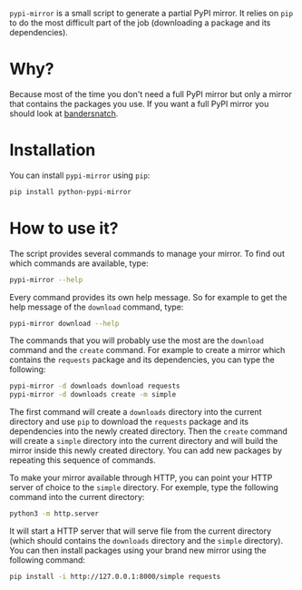 `pypi-mirror` is a small script to generate a partial PyPI mirror. It
relies on `pip` to do the most difficult part of the job (downloading
a package and its dependencies).

# Why?

Because most of the time you don't need a full PyPI mirror but only a
mirror that contains the packages you use. If you want a full PyPI
mirror you should look at
[bandersnatch](https://github.com/pypa/bandersnatch.git).

# Installation

You can install `pypi-mirror` using `pip`:

```sh
pip install python-pypi-mirror
```

# How to use it?

The script provides several commands to manage your mirror. To find
out which commands are available, type:

```sh
pypi-mirror --help
```

Every command provides its own help message. So for example to get the
help message of the `download` command, type:

```sh
pypi-mirror download --help
```

The commands that you will probably use the most are the `download`
command and the `create` command. For example to create a mirror which
contains the `requests` package and its dependencies, you can type the
following:

``` sh
pypi-mirror -d downloads download requests
pypi-mirror -d downloads create -m simple
```

The first command will create a `downloads` directory into the current
directory and use `pip` to download the `requests` package and its
dependencies into the newly created directory. Then the `create`
command will create a `simple` directory into the current directory
and will build the mirror inside this newly created directory. You can
add new packages by repeating this sequence of commands.

To make your mirror available through HTTP, you can point your HTTP
server of choice to the `simple` directory. For exemple, type the
following command into the current directory:

```sh
python3 -m http.server
```

It will start a HTTP server that will serve file from the current
directory (which should contains the `downloads` directory and the
`simple` directory). You can then install packages using your brand
new mirror using the following command:

```sh
pip install -i http://127.0.0.1:8000/simple requests
```
